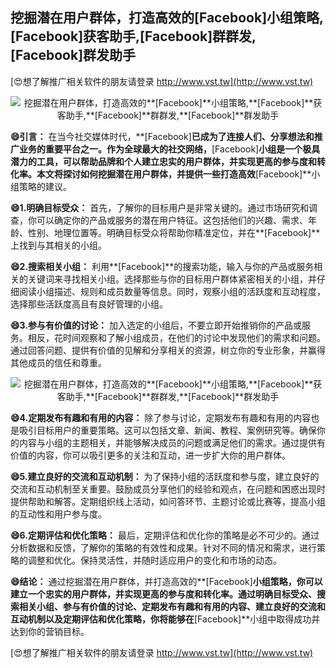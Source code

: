 ## **挖掘潜在用户群体，打造高效的**[Facebook]**小组策略,**[Facebook]**获客助手,**[Facebook]**群群发,**[Facebook]**群发助手**

[😍想了解推广相关软件的朋友请登录 http://www.vst.tw](http://www.vst.tw)

 <center><img src="https://vst.tw/MP4/tuiguang/png/1.png" alt="挖掘潜在用户群体，打造高效的**[Facebook]**小组策略,**[Facebook]**获客助手,**[Facebook]**群群发,**[Facebook]**群发助手"></center>

**😄引言：**
在当今社交媒体时代，**[Facebook]**已成为了连接人们、分享想法和推广业务的重要平台之一。作为全球最大的社交网络，**[Facebook]**小组是一个极具潜力的工具，可以帮助品牌和个人建立忠实的用户群体，并实现更高的参与度和转化率。本文将探讨如何挖掘潜在用户群体，并提供一些打造高效**[Facebook]**小组策略的建议。

**😄1.明确目标受众：**
首先，了解你的目标用户是非常关键的。通过市场研究和调查，你可以确定你的产品或服务的潜在用户特征。这包括他们的兴趣、需求、年龄、性别、地理位置等。明确目标受众将帮助你精准定位，并在**[Facebook]**上找到与其相关的小组。

**😄2.搜索相关小组：**
利用**[Facebook]**的搜索功能，输入与你的产品或服务相关的关键词来寻找相关小组。选择那些与你的目标用户群体紧密相关的小组，并仔细阅读小组描述、规则和成员数量等信息。同时，观察小组的活跃度和互动程度，选择那些活跃度高且有良好管理的小组。

**😄3.参与有价值的讨论：**
加入选定的小组后，不要立即开始推销你的产品或服务。相反，花时间观察和了解小组成员，在他们的讨论中发现他们的需求和问题。通过回答问题、提供有价值的见解和分享相关的资源，树立你的专业形象，并赢得其他成员的信任和尊重。

 <center><img src="https://vst.tw/MP4/tuiguang/png/4.png" alt="挖掘潜在用户群体，打造高效的**[Facebook]**小组策略,**[Facebook]**获客助手,**[Facebook]**群群发,**[Facebook]**群发助手"></center>

**😄4.定期发布有趣和有用的内容：**
除了参与讨论，定期发布有趣和有用的内容也是吸引目标用户的重要策略。这可以包括文章、新闻、教程、案例研究等。确保你的内容与小组的主题相关，并能够解决成员的问题或满足他们的需求。通过提供有价值的内容，你可以吸引更多的关注和互动，进一步扩大你的用户群体。

**😄5.建立良好的交流和互动机制：**
为了保持小组的活跃度和参与度，建立良好的交流和互动机制至关重要。鼓励成员分享他们的经验和观点，在问题和困惑出现时提供帮助和解答。定期组织线上活动，如问答环节、主题讨论或比赛等，提高小组的互动性和用户参与度。

**😄6.定期评估和优化策略：**
最后，定期评估和优化你的策略是必不可少的。通过分析数据和反馈，了解你的策略的有效性和成果。针对不同的情况和需求，进行策略的调整和优化。保持灵活性，并随时适应用户的变化和市场的动态。

**😄结论：**
通过挖掘潜在用户群体，并打造高效的**[Facebook]**小组策略，你可以建立一个忠实的用户群体，并实现更高的参与度和转化率。通过明确目标受众、搜索相关小组、参与有价值的讨论、定期发布有趣和有用的内容、建立良好的交流和互动机制以及定期评估和优化策略，你将能够在**[Facebook]**小组中取得成功并达到你的营销目标。

[😍想了解推广相关软件的朋友请登录 http://www.vst.tw](http://www.vst.tw)



